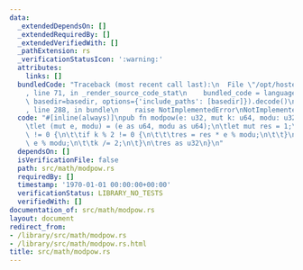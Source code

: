 ```yaml
---
data:
  _extendedDependsOn: []
  _extendedRequiredBy: []
  _extendedVerifiedWith: []
  _pathExtension: rs
  _verificationStatusIcon: ':warning:'
  attributes:
    links: []
  bundledCode: "Traceback (most recent call last):\n  File \"/opt/hostedtoolcache/Python/3.9.1/x64/lib/python3.9/site-packages/onlinejudge_verify/documentation/build.py\"\
    , line 71, in _render_source_code_stat\n    bundled_code = language.bundle(stat.path,\
    \ basedir=basedir, options={'include_paths': [basedir]}).decode()\n  File \"/opt/hostedtoolcache/Python/3.9.1/x64/lib/python3.9/site-packages/onlinejudge_verify/languages/rust.py\"\
    , line 288, in bundle\n    raise NotImplementedError\nNotImplementedError\n"
  code: "#[inline(always)]\npub fn modpow(e: u32, mut k: u64, modu: u32) -> u32 {\n\
    \tlet (mut e, modu) = (e as u64, modu as u64);\n\tlet mut res = 1;\n\twhile k\
    \ != 0 {\n\t\tif k % 2 != 0 {\n\t\t\tres = res * e % modu;\n\t\t}\n\t\te = e *\
    \ e % modu;\n\t\tk /= 2;\n\t}\n\tres as u32\n}\n"
  dependsOn: []
  isVerificationFile: false
  path: src/math/modpow.rs
  requiredBy: []
  timestamp: '1970-01-01 00:00:00+00:00'
  verificationStatus: LIBRARY_NO_TESTS
  verifiedWith: []
documentation_of: src/math/modpow.rs
layout: document
redirect_from:
- /library/src/math/modpow.rs
- /library/src/math/modpow.rs.html
title: src/math/modpow.rs
---
```

